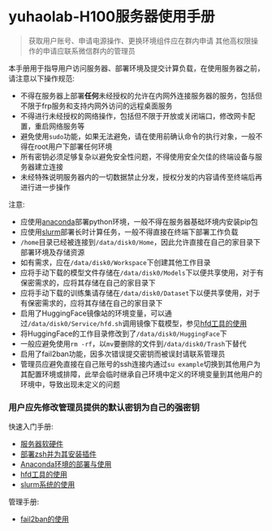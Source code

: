 # yuhaolab-H100服务器使用手册
> 获取用户账号、申请电源操作、更换环境组件应在群内申请
> 其他高权限操作的申请应联系微信群内的管理员

本手册用于指导用户访问服务器、部署环境及提交计算负载，在使用服务器之前，请注意以下操作规范:

* 不得在服务器上部署**任何**未经授权的允许在内网外连接服务器的服务，包括但不限于frp服务和支持内网外访问的远程桌面服务
* 不得进行未经授权的网络操作，包括但不限于开放或关闭端口，修改网卡配置，重启网络服务等
* 避免使用`sudo`功能，如果无法避免，请在使用前确认命令的执行对象，一般不得在root用户下部署任何环境
* 所有密钥必须足够复杂以避免安全性问题，不得使用安全欠佳的终端设备与服务器建立连接
* 未经特殊说明服务器内的一切数据禁止分发，授权分发的内容请传至终端后再进行进一步操作

注意:
* 应使用[anaconda](https://github.com/alkalimc/H100-Server-Guidebook/blob/main/chapter/general/anaconda.md)部署python环境，一般不得在服务器基础环境内安装pip包
* 应使用[slurm](https://github.com/alkalimc/H100-Server-Guidebook/blob/main/chapter/general/slurm.md)部署长时计算任务，一般不得直接在终端下部署工作负载
* `/home`目录已经被连接到`/data/disk0/Home`，因此允许直接在自己的家目录下部署环境及存储资源
* 如有需求，应在`/data/disk0/Workspace`下创建其他工作目录
* 应将手动下载的模型文件存储在`/data/disk0/Models`下以便共享使用，对于有保密需求的，应将其存储在自己的家目录下
* 应将手动下载的训练集请存储在`/data/disk0/Dataset`下以便共享使用，对于有保密需求的，应将其存储在自己的家目录下
* 启用了HuggingFace镜像站的环境变量，可以通过`/data/disk0/Service/hfd.sh`调用镜像下载模型，参见[hfd工具的使用](https://github.com/alkalimc/H100-Server-Guidebook/blob/main/chapter/general/hfd.md)
* 将HuggingFace的工作目录修改到了`/data/disk0/HuggingFace`下
* 一般应避免使用`rm -rf`，以`mv`要删除的文件到`/data/disk0/Trash`下替代
* 启用了fail2ban功能，因多次错误提交密钥而被误封请联系管理员
* 管理员应避免直接在自己账号的ssh连接内通过`su example`切换到其他用户为其配置环境或排障，此举会临时继承自己环境中定义的环境变量到其他用户的环境中，导致出现未定义的问题

### 用户应先修改管理员提供的默认密钥为自己的强密钥

快速入门手册:

* [服务器软硬件](https://github.com/alkalimc/H100-Server-Guidebook/blob/main/chapter/general/softwareAndHardware.md)
* [部署zsh并为其安装插件](https://github.com/alkalimc/H100-Server-Guidebook/blob/main/chapter/general/zsh.md)
* [Anaconda环境的部署与使用](https://github.com/alkalimc/H100-Server-Guidebook/blob/main/chapter/general/anaconda.md)
* [hfd工具的使用](https://github.com/alkalimc/H100-Server-Guidebook/blob/main/chapter/general/slurm.md)
* [slurm系统的使用](https://github.com/alkalimc/H100-Server-Guidebook/blob/main/chapter/general/slurm.md)

管理手册:
* [fail2ban的使用](https://github.com/alkalimc/H100-Server-Guidebook/blob/main/chapter/general/fail2ban.md)